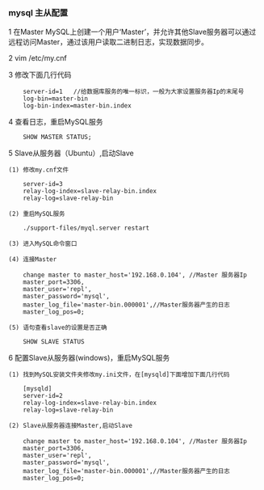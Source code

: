 ### mysql 主从配置
1 在Master MySQL上创建一个用户‘Master’，并允许其他Slave服务器可以通过远程访问Master，通过该用户读取二进制日志，实现数据同步。  

2 vim /etc/my.cnf  

3 修改下面几行代码

        server-id=1   //给数据库服务的唯一标识，一般为大家设置服务器Ip的末尾号
        log-bin=master-bin
        log-bin-index=master-bin.index
    
4 查看日志，重启MySQL服务

        SHOW MASTER STATUS;
       
5 Slave从服务器（Ubuntu）,启动Slave
    
    (1) 修改my.cnf文件
    
        server-id=3
        relay-log-index=slave-relay-bin.index
        relay-log=slave-relay-bin
        
    (2) 重启MySQL服务
    
        ./support-files/myql.server restart
    
    (3) 进入MySQL命令窗口 
    
    (4) 连接Master
    
        change master to master_host='192.168.0.104', //Master 服务器Ip
        master_port=3306,
        master_user='repl',
        master_password='mysql', 
        master_log_file='master-bin.000001',//Master服务器产生的日志
        master_log_pos=0;
        
    (5) 语句查看slave的设置是否正确
    
        SHOW SLAVE STATUS


6 配置Slave从服务器(windows)，重启MySQL服务

    (1) 找到MySQL安装文件夹修改my.ini文件，在[mysqld]下面增加下面几行代码
    
        [mysqld]
        server-id=2
        relay-log-index=slave-relay-bin.index
        relay-log=slave-relay-bin
    
    (2) Slave从服务器连接Master,启动Slave
    
        change master to master_host='192.168.0.104', //Master 服务器Ip
        master_port=3306,
        master_user='repl',
        master_password='mysql', 
        master_log_file='master-bin.000001',//Master服务器产生的日志
        master_log_pos=0;